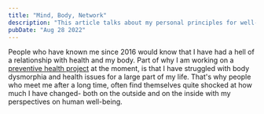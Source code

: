 ```yaml
---
title: "Mind, Body, Network"
description: "This article talks about my personal principles for well-being, and the strategies I employ in my daily life to feel healthy, happy and fulfilled."
pubDate: "Aug 28 2022"
---
```


People who have known me since 2016 would know that I have had a hell of a relationship with health and my body. Part of why I am working on a [preventive health project](https://hea.care/) at the moment, is that I have struggled with body dysmorphia and health issues for a large part of my life. That's why people who meet me after a long time, often find themselves quite shocked at how much I have changed- both on the outside and on the inside with my perspectives on human well-being.

